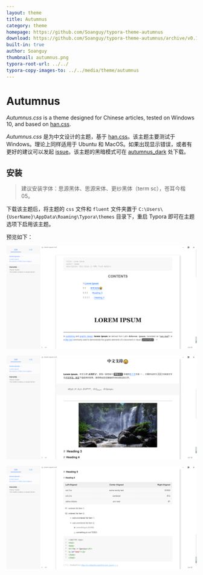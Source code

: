 ```yaml
---
layout: theme
title: Autumnus
category: theme
homepage: https://github.com/Soanguy/typora-theme-autumnus
download: https://github.com/Soanguy/typora-theme-autumnus/archive/v0.1-beta.1.zip
built-in: true
author: Soanguy
thumbnail: autumnus.png
typora-root-url: ../../
typora-copy-images-to: ../../media/theme/autumnus
---
```


# Autumnus

*Autumnus.css* is a theme designed for Chinese articles, tested on Windows 10, and based on [han.css](http://theme.typora.io/theme/Han/).

*Autumnus.css* 是为中文设计的主题，基于 [han.css](http://theme.typora.io/theme/Han/)。该主题主要测试于 Windows。理论上同样适用于 Ubuntu 和 MacOS。如果出现显示错误，或者有更好的建议可以发起 [issue](https://github.com/Soanguy/typora-theme-autumnus/issues)。该主题的黑暗模式可在 [autumnus_dark](https://github.com/Soanguy/typora-theme-autumnus_dark/releases) 处下载。

## 安装

>  建议安装字体：思源黑体、思源宋体、更纱黑体（term sc），苍耳今楷05。

下载该主题后，将主题的 `css` 文件和 `fluent` 文件夹置于 `C:\Users\{UserName}\AppData\Roaming\Typora\themes` 目录下，重启 Typora 即可在主题选项下启用该主题。

预览如下：

![](/media/theme/autumnus/1.png)

![](/media/theme/autumnus/2.png)

![](/media/theme/autumnus/3.png)
